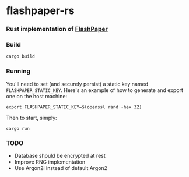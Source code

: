 # flashpaper-rs

### Rust implementation of [FlashPaper](https://github.com/AndrewPaglusch/FlashPaper)

### Build
```
cargo build
```

### Running
You'll need to set (and securely persist) a static key named `FLASHPAPER_STATIC_KEY`. Here's an example of how to generate and export one on the host machine:
```
export FLASHPAPER_STATIC_KEY=$(openssl rand -hex 32)
```

Then to start, simply:
```
cargo run
```

### TODO
 - Database should be encrypted at rest
 - Improve RNG implementation
 - Use Argon2i instead of default Argon2
